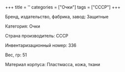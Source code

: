 +++
title = ''
categories = ["Очки"]
tags = ["СССР"]
+++

Бренд, издательство, фабрика, завод: Защитные

Категория: Очки

Страна производитель: СССР

Инвентаризационный номер: 336

Вес, гр: 51

Материал корпуса: Пластмасса, кожа, ткани

